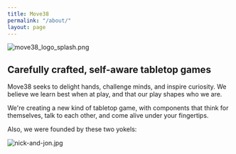 ```yaml
---
title: Move38
permalink: "/about/"
layout: page
---
```


![move38_logo_splash.png](/uploads/move38_logo_splash.png)

## **Carefully crafted, self-aware tabletop games**

Move38 seeks to delight hands, challenge minds, and inspire curiosity. We believe we learn best when at play, and that our play shapes who we are. 

We're creating a new kind of tabletop game, with components that think for themselves, talk to each other, and come alive under your fingertips. 

Also, we were founded by these two yokels:

![nick-and-jon.jpg](/uploads/nick-and-jon.jpg)